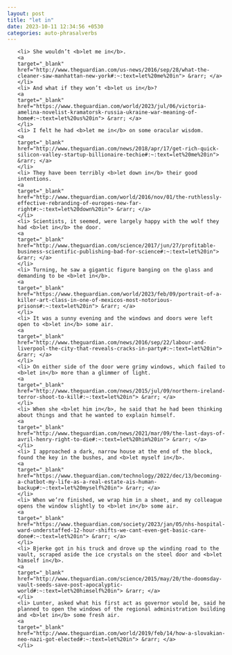 ```yaml
---
layout: post
title: "let in"
date: 2023-10-11 12:34:56 +0530
categories: auto-phrasalverbs
---
```

<ol>

    <li> She wouldn’t <b>let me in</b>.
    <a 
    target="_blank" 
    href="http://www.theguardian.com/us-news/2016/sep/28/what-the-cleaner-saw-manhattan-new-york#:~:text=let%20me%20in"> &rarr; </a>
    </li>
    <li> And what if they won’t <b>let us in</b>?
    <a 
    target="_blank" 
    href="https://www.theguardian.com/world/2023/jul/06/victoria-amelina-novelist-kramatorsk-russia-ukraine-war-meaning-of-home#:~:text=let%20us%20in"> &rarr; </a>
    </li>
    <li> I felt he had <b>let me in</b> on some oracular wisdom.
    <a 
    target="_blank" 
    href="http://www.theguardian.com/news/2018/apr/17/get-rich-quick-silicon-valley-startup-billionaire-techie#:~:text=let%20me%20in"> &rarr; </a>
    </li>
    <li> They have been terribly <b>let down in</b> their good intentions.
    <a 
    target="_blank" 
    href="http://www.theguardian.com/world/2016/nov/01/the-ruthlessly-effective-rebranding-of-europes-new-far-right#:~:text=let%20down%20in"> &rarr; </a>
    </li>
    <li> Scientists, it seemed, were largely happy with the wolf they had <b>let in</b> the door.
    <a 
    target="_blank" 
    href="http://www.theguardian.com/science/2017/jun/27/profitable-business-scientific-publishing-bad-for-science#:~:text=let%20in"> &rarr; </a>
    </li>
    <li> Turning, he saw a gigantic figure banging on the glass and demanding to be <b>let in</b>.
    <a 
    target="_blank" 
    href="https://www.theguardian.com/world/2023/feb/09/portrait-of-a-killer-art-class-in-one-of-mexicos-most-notorious-prisons#:~:text=let%20in"> &rarr; </a>
    </li>
    <li> It was a sunny evening and the windows and doors were left open to <b>let in</b> some air.
    <a 
    target="_blank" 
    href="http://www.theguardian.com/news/2016/sep/22/labour-and-liverpool-the-city-that-reveals-cracks-in-party#:~:text=let%20in"> &rarr; </a>
    </li>
    <li> On either side of the door were grimy windows, which failed to <b>let in</b> more than a glimmer of light.
    <a 
    target="_blank" 
    href="http://www.theguardian.com/news/2015/jul/09/northern-ireland-terror-shoot-to-kill#:~:text=let%20in"> &rarr; </a>
    </li>
    <li> When she <b>let him in</b>, he said that he had been thinking about things and that he wanted to explain himself.
    <a 
    target="_blank" 
    href="http://www.theguardian.com/news/2021/mar/09/the-last-days-of-avril-henry-right-to-die#:~:text=let%20him%20in"> &rarr; </a>
    </li>
    <li> I approached a dark, narrow house at the end of the block, found the key in the bushes, and <b>let myself in</b>.
    <a 
    target="_blank" 
    href="https://www.theguardian.com/technology/2022/dec/13/becoming-a-chatbot-my-life-as-a-real-estate-ais-human-backup#:~:text=let%20myself%20in"> &rarr; </a>
    </li>
    <li> When we’re finished, we wrap him in a sheet, and my colleague opens the window slightly to <b>let in</b> some air.
    <a 
    target="_blank" 
    href="https://www.theguardian.com/society/2023/jan/05/nhs-hospital-ward-understaffed-12-hour-shifts-we-cant-even-get-basic-care-done#:~:text=let%20in"> &rarr; </a>
    </li>
    <li> Bjerke got in his truck and drove up the winding road to the vault, scraped aside the ice crystals on the steel door and <b>let himself in</b>.
    <a 
    target="_blank" 
    href="http://www.theguardian.com/science/2015/may/20/the-doomsday-vault-seeds-save-post-apocalyptic-world#:~:text=let%20himself%20in"> &rarr; </a>
    </li>
    <li> Lunter, asked what his first act as governor would be, said he planned to open the windows of the regional administration building and <b>let in</b> some fresh air.
    <a 
    target="_blank" 
    href="http://www.theguardian.com/world/2019/feb/14/how-a-slovakian-neo-nazi-got-elected#:~:text=let%20in"> &rarr; </a>
    </li>